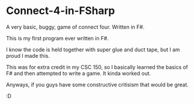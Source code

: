# Connect-4-in-FSharp
A very basic, buggy, game of connect four. Written in F#.

This is my first program ever written in F#.

I know the code is held together with super glue and duct tape, but I am proud I made this.

This was for extra credit in my CSC 150, so I basically learned the basics of F# and then attempted to write a game. It kinda worked out.

Anyways, if you guys have some constructive critisism that would be great. 

:D

